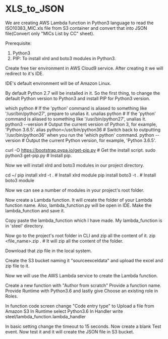 # XLS_to_JSON

We are creating AWS Lambda function in Python3 language to read the ISO10383_MIC.xls file from S3 container and convert that into JSON file(Convert only "MICs List by CC" sheet).

Prerequisite:
1) Python3
2) PIP: To install xlrd and boto3 modules in Python3.

Create free tier environment in AWS Cloud9 service.
After creating it we will redirect to it's IDE.

IDE's default environment will be of Amazon Linux.

By default Python 2.7 will be installed in it. So the first thing, to change the default Python version to Python3 and install PIP for Python3 version.

which python                          # If the 'python' command is aliased to something like '/usr/bin/python27', prepare to unalias it.
unalias python                        # If the 'python' command is aliased to something like '/usr/bin/python27', unalias it.
python3 --version                     # Output the current version of Python 3, for example, 'Python 3.6.5'.
alias python=/usr/bin/python36        # Switch back to outputting '/usr/bin/python36' when you run the 'which python' command.
python --version                      # Output the current Python version, for example, 'Python 3.6.5'.

curl -O https://bootstrap.pypa.io/get-pip.py     # Get the install script.
sudo python3 get-pip.py                          # Install pip.

Now we will install xlrd and boto3 modules in our project directory.

cd ~/<project directory>
pip install xlrd -t .		  # Install xlrd module
pip install boto3 -t .		# Install boto3 module

Now we can see a number of modules in your project's root folder.

Now create a Lambda function. It will create the folder of your Lambda function name. Also, lambda_function.py will be open in IDE.
Make the lambda_function and save it.

Copy paste the lambda_function which I have made. My lambda_function is in 'steel' directory.

Now go to the project's root folder in CLI and zip all the content of it.
zip <file_name>.zip .        # It will zip all the content of the folder.

Download that zip file in the local system.

Create the S3 bucket naming it "sourceexceldata" and upload the excel and zip file to it.



Now we will use the AWS Lambda service to create the Lambda function.

Create a new function with "Author from scratch"
Provide a function name. Provide Runtime with Python3.6 and lastly give Choose an existing role in Roles.

In function code screen change "Code entry type" to Upload a file from Amazon S3
In Runtime select Python3.6
In Handler write steel/lambda_function.lambda_handler

In basic setting change the timeout to 15 seconds.
Now create a blank Test event.
Now test it and it will create the JSON file in S3 bucket.
